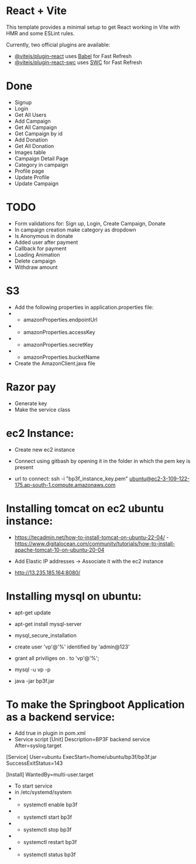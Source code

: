 # React + Vite

This template provides a minimal setup to get React working in Vite with HMR and some ESLint rules.

Currently, two official plugins are available:

- [@vitejs/plugin-react](https://github.com/vitejs/vite-plugin-react/blob/main/packages/plugin-react/README.md) uses [Babel](https://babeljs.io/) for Fast Refresh
- [@vitejs/plugin-react-swc](https://github.com/vitejs/vite-plugin-react-swc) uses [SWC](https://swc.rs/) for Fast Refresh

# Done
- Signup
- Login
- Get All Users
- Add Campaign
- Get All Campaign
- Get Campaign by id
- Add Donation
- Get All Donation
- Images table
- Campaign Detail Page
- Category in campaign
- Profile page
- Update Profile
- Update Campaign

# TODO
- Form validations for: Sign up, Login, Create Campaign, Donate
- In campaign creation make category as dropdown
- Is Anonymous in donate
- Added user after payment
- Callback for payment
- Loading Animation
- Delete campaign
- Withdraw amount

# S3
- Add the following properties in application.properties file:
- - amazonProperties.endpointUrl
- - amazonProperties.accessKey
- - amazonProperties.secretKey
- - amazonProperties.bucketName
- Create the AmazonClient.java file


# Razor pay
- Generate key
- Make the service class


# ec2 Instance:
- Create new ec2 instance
- Connect using gitbash by opening it in the folder in which the pem key is present

- url to connect: ssh -i "bp3f_instance_key.pem" ubuntu@ec2-3-109-122-175.ap-south-1.compute.amazonaws.com

# Installing tomcat on ec2 ubuntu instance: 
- https://tecadmin.net/how-to-install-tomcat-on-ubuntu-22-04/
-https://www.digitalocean.com/community/tutorials/how-to-install-apache-tomcat-10-on-ubuntu-20-04
- Add Elastic IP addresses -> Associate it with the ec2 instance

- http://13.235.185.164:8080/

# Installing mysql on ubuntu:
- apt-get update
- apt-get install mysql-server
- mysql_secure_installation
- create user 'vp'@'%' identified by 'admin@123'
- grant all priviliges on *.* to 'vp'@'%';
- mysql -u vp -p

- java -jar bp3f.jar

# To make the Springboot Application as a backend service:
- Add  <executable>true</executable> in plugin in pom.xml
- Service script
[Unit]
Description=BP3F backend service
After=syslog.target

[Service]
User=ubuntu
ExecStart=/home/ubuntu/bp3f/bp3f.jar
SuccessExitStatus=143

[Install]
WantedBy=multi-user.target

- To start service
- in /etc/systemd/system
- - systemctl enable bp3f
- - systemctl start bp3f
- - systemctl stop bp3f
- - systemctl restart bp3f
- - systemctl status bp3f